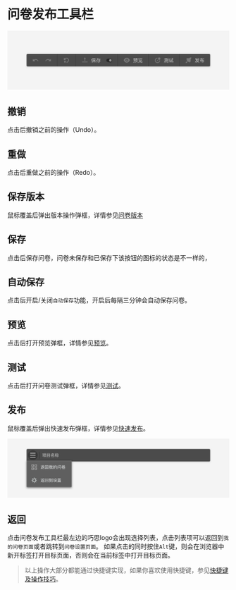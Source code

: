 # 问卷发布工具栏

<img src='./images/navbar-menu.png'>

## 撤销
点击后撤销之前的操作（Undo）。

## 重做
点击后重做之前的操作（Redo）。

## 保存版本
鼠标覆盖后弹出版本操作弹框，详情参见[问卷版本](../advance-topic/version.md)

## 保存
点击后保存问卷，问卷未保存和已保存下该按钮的图标的状态是不一样的，

## 自动保存
点击后开启/关闭`自动保存`功能，开启后每隔三分钟会自动保存问卷。

## 预览
点击后打开预览弹框，详情参见[预览](../preview/concept.md)。

## 测试
点击后打开问卷测试弹框，详情参见[测试](../advance-topic/debug.md)。

## 发布
鼠标覆盖后弹出快速发布弹框，详情参见[快速发布](../advance-topic/quick-publish.md)。

<img src='./images/navbar-back.png'>

## 返回
点击问卷发布工具栏最左边的巧思logo会出现选择列表，点击列表项可以返回到`我的问卷页面`或者跳转到`问卷设置页面`。
如果点击的同时按住`Alt`键，则会在浏览器中新开标签打开目标页面，否则会在当前标签中打开目标页面。

> 以上操作大部分都能通过快捷键实现，如果你喜欢使用快捷键，参见[快捷键及操作技巧](../shortcut/concept.md)。

